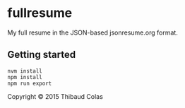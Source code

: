 fullresume
============

My full resume in the JSON-based jsonresume.org format.

## Getting started

~~~
nvm install
npm install
npm run export
~~~

Copyright © 2015 Thibaud Colas
